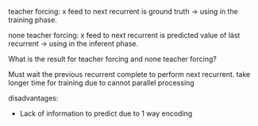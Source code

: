 
teacher forcing: x feed to next recurrent is ground truth -> using in the training phase.

none teacher forcing: x feed to next recurrent is predicted value of lást recurrent -> using in the inferent phase.

What is the result for teacher forcing and none teacher forcing?

Must wait the previous recurrent complete to perform next recurrent. take longer time for training due to cannot parallel processing

disadvantages: 
+ Lack of information to predict due to 1 way encoding
